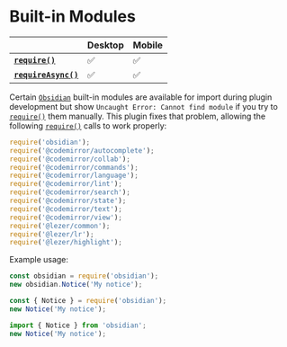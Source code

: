 # Built-in Modules

|                                       | Desktop | Mobile |
| ------------------------------------- | ------- | ------ |
| **[`require()`][require]**           | ✅       | ✅      |
| **[`requireAsync()`][requireAsync]** | ✅       | ✅      |

Certain [`Obsidian`][Obsidian] built-in modules are available for import during plugin development but show `Uncaught Error: Cannot find module` if you try to [`require()`][require] them manually. This plugin fixes that problem, allowing the following [`require()`][require] calls to work properly:

```js
require('obsidian');
require('@codemirror/autocomplete');
require('@codemirror/collab');
require('@codemirror/commands');
require('@codemirror/language');
require('@codemirror/lint');
require('@codemirror/search');
require('@codemirror/state');
require('@codemirror/text');
require('@codemirror/view');
require('@lezer/common');
require('@lezer/lr');
require('@lezer/highlight');
```

Example usage:

```js
const obsidian = require('obsidian');
new obsidian.Notice('My notice');

const { Notice } = require('obsidian');
new Notice('My notice');

import { Notice } from 'obsidian';
new Notice('My notice');
```

[Obsidian]: https://obsidian.md/
[require]: ./core-functions.md#require
[requireAsync]: ./core-functions.md#requireasync
